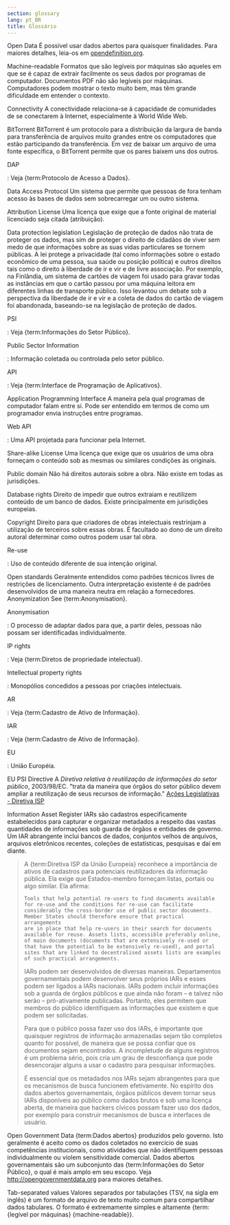 ```yaml
---
section: glossary
lang: pt_BR
title: Glossário
---
```


Open Data É possível usar dados abertos para quaisquer finalidades. Para maiores detalhes, leia-os em [opendefinition.org](http://www.opendefinition.org/).

Machine-readable Formatos que são legíveis por máquinas são aqueles em que se é capaz de extrair facilmente os seus dados por programas de computador. Documentos PDF não são legíveis por máquinas. Computadores podem mostrar o texto muito bem, mas têm grande dificuldade em entender o contexto.

Connectivity A conectividade relaciona-se à capacidade de comunidades de se conectarem à Internet, especialmente à World Wide Web.

BitTorrent BitTorrent é um protocolo para a distribuição da largura de banda para transferência de arquivos muito grandes entre os computadores que estão participando da transferência. Em vez de baixar um arquivo de uma fonte específica, o BitTorrent permite que os pares baixem uns dos outros.

DAP

:   Veja {term:Protocolo de Acesso a Dados}.

Data Access Protocol Um sistema que permite que pessoas de fora tenham acesso às bases de dados sem sobrecarregar um ou outro sistema.

Attribution License Uma licença que exige que a fonte original de material licenciado seja citada (atribuição).

Data protection legislation Legislação de proteção de dados não trata de proteger os dados, mas sim de proteger o direito de cidadãos de viver sem medo de que informações sobre as suas vidas particulares se tornem públicas. A lei protege a privacidade (tal como informações sobre o estado econômico de uma pessoa, sua saúde ou posição política) e outros direitos tais como o direito à liberdade de ir e vir e de livre associação. Por exemplo, na Finlândia, um sistema de cartões de viagem foi usado para gravar todas as instâncias em que o cartão passou por uma máquina leitora em diferentes linhas de transporte público. Isso levantou um debate sob a perspectiva da liberdade de ir e vir e a coleta de dados do cartão de viagem foi abandonada, baseando-se na legislação de proteção de dados.

PSI

:   Veja {term:Informações do Setor Público}.

Public Sector Information

:   Informação coletada ou controlada pelo setor público.

API

:   Veja {term:Interface de Programação de Aplicativos}.

Application Programming Interface A maneira pela qual programas de computador falam entre si. Pode ser entendido em termos de como um programador envia instruções entre programas.

Web API

:   Uma API projetada para funcionar pela Internet.

Share-alike License Uma licença que exige que os usuários de uma obra forneçam o conteúdo sob as mesmas ou similares condições às originais.

Public domain Não há direitos autorais sobre a obra. Não existe em todas as jurisdições.

Database rights Direito de impedir que outros extraiam e reutilizem conteúdo de um banco de dados. Existe principalmente em jurisdições europeias.

Copyright Direito para que criadores de obras intelectuais restrinjam a utilização de terceiros sobre essas obras. É facultado ao dono de um direito autoral determinar como outros podem usar tal obra.

Re-use

:   Uso de conteúdo diferente de sua intenção original.

Open standards Geralmente entendidos como padrões técnicos livres de restrições de licenciamento. Outra interpretação existente é de padrões desenvolvidos de uma maneira neutra em relação a fornecedores. Anonymization See {term:Anonymisation}.

Anonymisation

:   O processo de adaptar dados para que, a partir deles, pessoas não possam ser identificadas individualmente.

IP rights

:   Veja {term:Diretos de propriedade intelectual}.

Intellectual property rights

:   Monopólios concedidos a pessoas por criações intelectuais.

AR

:   Veja {term:Cadastro de Ativo de Informação}.

IAR

:   Veja {term:Cadastro de Ativo de Informação}.

EU

:   União Européia.

EU PSI Directive A *Diretiva relativa à reutilização de informações do setor público*, 2003/98/EC. "trata da maneira que órgãos do setor público devem ampliar a reutilização de seus recursos de informação." [Ações Legislativas - Diretiva ISP](http://ec.europa.eu/information_society/policy/psi/actions_eu/policy_actions/index_en.htm)

Information Asset Register IARs são cadastros especificamente estabelecidos para capturar e organizar metadados a respeito das vastas quantidades de informações sob guarda de órgãos e entidades de governo. Um IAR abrangente inclui bancos de dados, conjuntos velhos de arquivos, arquivos eletrônicos recentes, coleções de estatísticas, pesquisas e daí em diante.

> A {term:Diretiva ISP da União Europeia} reconhece a importância de ativos de cadastros para potenciais reutilizadores da informação pública. Ela exige que Estados-membro forneçam listas, portais ou algo similar. Ela afirma:
>
>     Tools that help potential re-users to find documents available
>     for re-use and the conditions for re-use can facilitate
>     considerably the cross-border use of public sector documents.
>     Member States should therefore ensure that practical arrangements
>     are in place that help re-users in their search for documents
>     available for reuse. Assets lists, accessible preferably online,
>     of main documents (documents that are extensively re-used or
>     that have the potential to be extensively re-used), and portal
>     sites that are linked to decentralised assets lists are examples
>     of such practical arrangements.
>
> IARs podem ser desenvolvidos de diversas maneiras. Departamentos governamentais podem desenvolver seus próprios IARs e esses podem ser ligados a IARs nacionais. IARs podem incluir informações sob a guarda de órgãos públicos e que ainda não foram – e talvez não serão – pró-ativamente publicadas. Portanto, eles permitem que membros do público identifiquem as informações que existem e que podem ser solicitadas.
>
> Para que o público possa fazer uso dos IARs, é importante que quaisquer registros de informação armazenadas sejam tão completos quanto for possível, de maneira que se possa confiar que os documentos sejam encontrados. A incompletude de alguns registros é um problema sério, pois cria um grau de desconfiança que pode desencorajar alguns a usar o cadastro para pesquisar informações.
>
> É essencial que os metadados nos IARs sejam abrangentes para que os mecanismos de busca funcionem efetivamente. No espírito dos dados abertos governamentais, órgãos públicos devem tornar seus IARs disponíveis ao público como dados brutos e sob uma licença aberta, de maneira que hackers cívicos possam fazer uso dos dados, por exemplo para construir mecanismos de busca e interfaces de usuário.

Open Government Data {term:Dados abertos} produzidos pelo governo. Isto geralmente é aceito como os dados coletados no exercício de suas competências institucionais, como atividades que não identifiquem pessoas individualmente ou violem sensitividade comercial. Dados abertos governamentais são um subconjunto das {term:Informações do Setor Público}, o qual é mais amplo em seu escopo. Veja <http://opengovernmentdata.org> para maiores detalhes.

Tab-separated values Valores separados por tabulações (TSV, na sigla em inglês) é um formato de arquivo de texto muito comum para compartilhar dados tabulares. O formato é extremamente simples e altamente {term:{legível por máquinas} {machine-readable}}.
